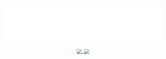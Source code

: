 <a href="https://navn.me" target="__blank">
  <div align="center"><img align="center" width="700" src="https://raw.githubusercontent.com/navn-r/navn-r/master/assets/name.svg" /></div>
</a>
<br />
  <div align="center">
    <a href="https://navn.me" target="__blank">
      <img width="350" align="center" src="https://github-readme-stats.vercel.app/api?username=navn-r&bg_color=131516&hide_border=true&text_color=999083&title_color=ff6347">&nbsp;
    </a>
    <a href="https://navn.me" target="__blank">
      <img width="350" align="center" src="https://github-readme-stats.vercel.app/api/wakatime?username=navn&langs_count=5&bg_color=131516&hide_border=true&text_color=999083&title_color=ff6347">
    </a>
  </div>

